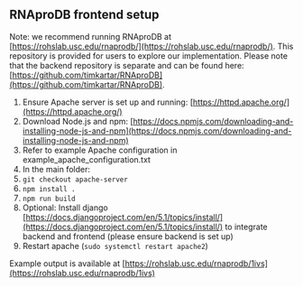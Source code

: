 ## RNAproDB frontend setup

Note: we recommend running RNAproDB at [https://rohslab.usc.edu/rnaprodb/](https://rohslab.usc.edu/rnaprodb/). This repository is provided for users to explore our implementation. Please note that the backend repository is separate and can be found here: [https://github.com/timkartar/RNAproDB](https://github.com/timkartar/RNAproDB).

1. Ensure Apache server is set up and running: [https://httpd.apache.org/](https://httpd.apache.org/)
2. Download Node.js and npm: [https://docs.npmjs.com/downloading-and-installing-node-js-and-npm](https://docs.npmjs.com/downloading-and-installing-node-js-and-npm)
3. Refer to example Apache configuration in example_apache_configuration.txt
4. In the main folder:
5. `git checkout apache-server`
6. `npm install .`
7. `npm run build`
8. Optional: Install django [https://docs.djangoproject.com/en/5.1/topics/install/](https://docs.djangoproject.com/en/5.1/topics/install/) to integrate backend and frontend (please ensure backend is set up)
9. Restart apache (`sudo systemctl restart apache2`)

Example output is available at [https://rohslab.usc.edu/rnaprodb/1ivs](https://rohslab.usc.edu/rnaprodb/1ivs)
